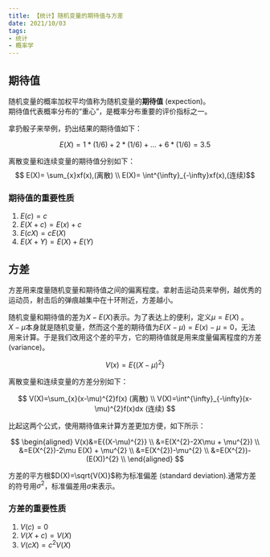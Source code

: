```yaml
---
title: 【统计】随机变量的期待值与方差
date: 2021/10/03
tags: 
- 统计
- 概率学
---
```

## 期待值
随机变量的概率加权平均值称为随机变量的**期待值** (expection)。  
期待值代表概率分布的“重心”，是概率分布重要的评价指标之一。
<!--more-->

拿扔骰子来举例，扔出结果的期待值如下：

$$E(X)=1*(1/6) + 2*(1/6)+...+6*(1/6)=3.5$$

离散变量和连续变量的期待值分别如下：
$$ E(X)= \sum_{x}xf(x),(离散) \\
E(X)= \int^{\infty}_{-\infty}xf(x),(连续)$$

### 期待值的重要性质

1. $E(c)=c$
2. $E(X+c)=E(x)+c$
3. $E(cX)=cE(X)$
4. $E(X+Y)=E(X)+E(Y)$


## 方差
方差用来度量随机变量和期待值之间的偏离程度。拿射击运动员来举例，越优秀的运动员，射击后的弹痕越集中在十环附近，方差越小。

随机变量和期待值的差为$X-E(X)$表示。为了表达上的便利，定义$\mu=E(X)$ 。  
$X-\mu$本身就是随机变量，然而这个差的期待值为$E(X-\mu)=E(x)-\mu=0$，无法用来计算。于是我们改用这个差的平方，它的期待值就是用来度量偏离程度的方差 (variance)。

$$ V(x) = E\{ (X-\mu)^{2} \}$$

离散变量和连续变量的方差分别如下：

$$ V(X)=\sum_{x}(x-\mu)^{2}f(x) (离散) \\
V(X)=\int^{\infty}_{-\infty}(x-\mu)^{2}f(x)dx (连续) $$

比起这两个公式，使用期待值来计算方差更加方便，如下所示：

$$
\begin{aligned}
V(x)&=E{(X-\mu)^{2}} \\
&=E(X^{2}-2X\mu + \mu^{2}) \\
&=E(X^{2})-2\mu E(X) + \mu^{2} \\
&=E(X^{2})-\mu^{2} \\
&=E(X^{2})-(E(X))^{2} \\
\end{aligned}
$$

方差的平方根$D(X)=\sqrt{V(X)}$称为标准偏差 (standard deviation).通常方差的符号用$\sigma^{2}$，标准偏差用$\sigma$来表示。

### 方差的重要性质

1. $V(c)=0$
2. $V(X+c)=V(X)$
3. $V(cX)=c^{2}V(X)$
